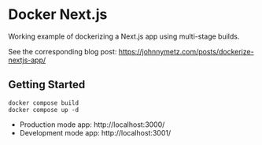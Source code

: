 # Docker Next.js

Working example of dockerizing a Next.js app using multi-stage builds.

See the corresponding blog post: https://johnnymetz.com/posts/dockerize-nextjs-app/

## Getting Started

```
docker compose build
docker compose up -d
```

- Production mode app: http://localhost:3000/
- Development mode app: http://localhost:3001/
